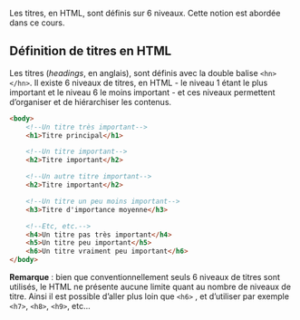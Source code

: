 Les titres, en HTML, sont définis sur 6 niveaux. Cette notion est abordée dans ce cours.

## Définition de titres en HTML

Les titres (*headings*, en anglais), sont définis avec la double balise ```<hn></hn>```. Il existe 6 niveaux de titres, en HTML - le niveau 1 étant le plus important et le niveau 6 le moins important - et ces niveaux permettent d’organiser et de hiérarchiser les contenus.

```html
<body>
    <!--Un titre très important-->
    <h1>Titre principal</h1>

    <!--Un titre important-->
    <h2>Titre important</h2>

    <!--Un autre titre important-->
    <h2>Titre important</h2>

    <!--Un titre un peu moins important-->
    <h3>Titre d'importance moyenne</h3>

    <!--Etc, etc.-->
    <h4>Un titre pas très important</h4>
    <h5>Un titre peu important</h5>
    <h6>Un titre vraiment peu important</h6>
</body>
```

**Remarque** : bien que conventionnellement seuls 6 niveaux de titres sont utilisés, le HTML ne présente aucune limite quant au nombre de niveaux de titre. Ainsi il est possible d’aller plus loin que ```<h6>``` , et d’utiliser par exemple ```<h7>```, ```<h8>```, ```<h9>```, etc…